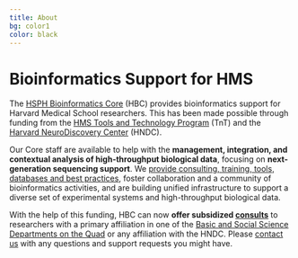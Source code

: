 ```yaml
---
title: About
bg: color1
color: black
---
```


# Bioinformatics Support for HMS

The [HSPH Bioinformatics Core](https://hsphbio.ghost.io/) (HBC) provides bioinformatics support for Harvard Medical School researchers. This has been made possible through funding from the [HMS Tools and Technology Program](http://hms.harvard.edu/departments/tools-and-technology) (TnT) and the [Harvard NeuroDiscovery Center](http://www.neurodiscovery.harvard.edu/) (HNDC).

Our Core staff are available to help with the **management, integration, and contextual analysis of high-throughput biological data**, focusing on **next-generation sequencing support**. We [provide consulting, training, tools, databases and best practices](#services), foster collaboration and a community of bioinformatics activities, and are building unified infrastructure to support a diverse set of experimental systems and high-throughput biological data.

With the help of this funding, HBC can now **offer subsidized [consults](#fees)** to researchers with a primary affiliation in one of the [Basic and Social Science Departments on the Quad](http://hms.harvard.edu/departments) or any affiliation with the HNDC. Please [contact us](#contact) with any questions and support requests you might have.
